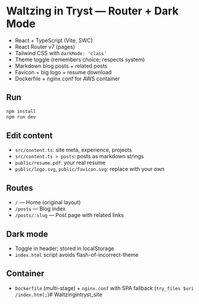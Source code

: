 # Waltzing in Tryst — Router + Dark Mode

- React + TypeScript (Vite, SWC)
- React Router v7 (pages)
- Tailwind CSS with `darkMode: 'class'`
- Theme toggle (remembers choice; respects system)
- Markdown blog posts + related posts
- Favicon + big logo + resume download
- Dockerfile + nginx.conf for AWS container

## Run
```bash
npm install
npm run dev
```

## Edit content
- `src/content.ts`: site meta, experience, projects
- `src/content.ts > posts`: posts as markdown strings
- `public/resume.pdf`: your real resume
- `public/logo.svg`, `public/favicon.svg`: replace with your own

## Routes
- `/`       — Home (original layout)
- `/posts`  — Blog index
- `/posts/:slug` — Post page with related links

## Dark mode
- Toggle in header; stored in localStorage
- `index.html` script avoids flash-of-incorrect-theme

## Container
- `Dockerfile` (multi-stage) + `nginx.conf` with SPA fallback (`try_files $uri /index.html;`)#   W a l t z i n g i n t r y s t _ s i t e  
 